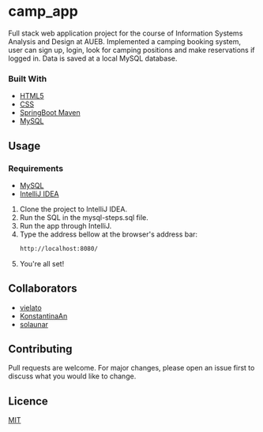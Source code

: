 # camp_app
Full stack web application project for the course of Information Systems Analysis and Design at AUEB. 
Implemented a camping booking system, user can sign up, login, look for camping positions and make reservations if logged in. Data is saved at a local MySQL database.

### Built With
* [HTML5](https://dev.w3.org/html5/html-author/)
* [CSS](https://developer.mozilla.org/en-US/docs/Web/CSS)
* [SpringBoot Maven](https://docs.spring.io/spring-boot/docs/current/reference/htmlsingle/#using.build-systems.maven)
* [MySQL](https://dev.mysql.com/doc/)

## Usage
### Requirements
   * [MySQL](https://dev.mysql.com/doc/)
   * [IntelliJ IDEA](https://www.jetbrains.com/idea/)
1. Clone the project to IntelliJ IDEA.
2. Run the SQL in the mysql-steps.sql file.
3. Run the app through IntelliJ.
4. Type the address bellow at the browser's address bar:
   ```sh
   http://localhost:8080/
   ```
5. You're all set!

## Collaborators 
* [vielato](https://github.com/vielato)
* [KonstantinaAn](https://github.com/KonstantinaAn)
* [solaunar](https://github.com/solaunar)

## Contributing
Pull requests are welcome. For major changes, please open an issue first to discuss what you would like to change.

## Licence
[MIT](https://choosealicense.com/licenses/mit/)
